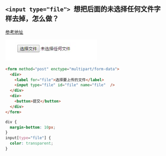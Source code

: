 
## `<input type="file"> `想把后面的未选择任何文件字样去掉，怎么做？
[参考地址](https://segmentfault.com/q/1010000009349810)

![](附件/Input.png)

```HTML
<form method="post" enctype="multipart/form-data">
  <div>
    <label for="file">选择要上传的文件</label>
    <input type="file" id="file" name="file"  />
  </div>
  <div>
    <button>提交</button>
  </div>
</form>

```

```CSS
div {
  margin-bottom: 10px;
}
input[type="file"] {
  color: transparent;
}
```